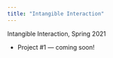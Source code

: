 ```yaml
---
title: "Intangible Interaction"
---
```

Intangible Interaction, Spring 2021
* Project #1 — coming soon!